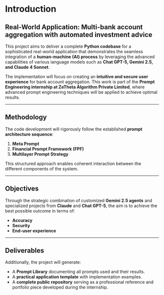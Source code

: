 # Introduction

## Real-World Application: Multi-bank account aggregation with automated investment advice

This project aims to deliver a complete **Python codebase** for a sophisticated real-world application that demonstrates the seamless integration of a **human-machine (AI) process** by leveraging the advanced capabilities of various language models such as **Chat GPT-5, Gemini 2.5, and Claude 4 Sonnet**.  

The implementation will focus on creating an **intuitive and secure user experience** for bank account aggregation. This work is part of the **Prompt Engineering internship at ZeTheta Algorithm Private Limited**, where advanced prompt engineering techniques will be applied to achieve optimal results.

---

## Methodology

The code development will rigorously follow the established **prompt architecture sequence**:

1. **Meta Prompt**  
2. **Financial Prompt Framework (FPF)**  
3. **Multilayer Prompt Strategy**  

This structured approach enables coherent interaction between the different components of the system.

---

## Objectives

Through the strategic combination of customized **Gemini 2.5 agents** and specialized projects from **Claude** and **Chat GPT-5**, the aim is to achieve the best possible outcome in terms of:

- **Accuracy**  
- **Security**  
- **End-user experience**  

---

## Deliverables

Additionally, the project will generate:

- A **Prompt Library** documenting all prompts used and their results.  
- A **practical application template** with implementation examples.  
- A **complete public repository** serving as a professional reference and portfolio piece developed during the internship.
